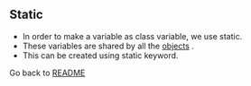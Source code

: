 ## Static

* In order to make a variable as class variable, we use static.
* These variables are shared by all the [objects](objects.md) .
* This can be created using static keyword. 


Go back to [README](README.md)
